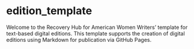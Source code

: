 # edition_template
Welcome to the Recovery Hub for American Women Writers’ template for text-based digital editions.  This template supports the creation of digital editions using Markdown for publication via GitHub Pages.
